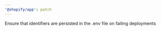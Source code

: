 ```yaml
---
'@shopify/app': patch
---
```


Ensure that identifiers are persisted in the .env file on failing deployments
